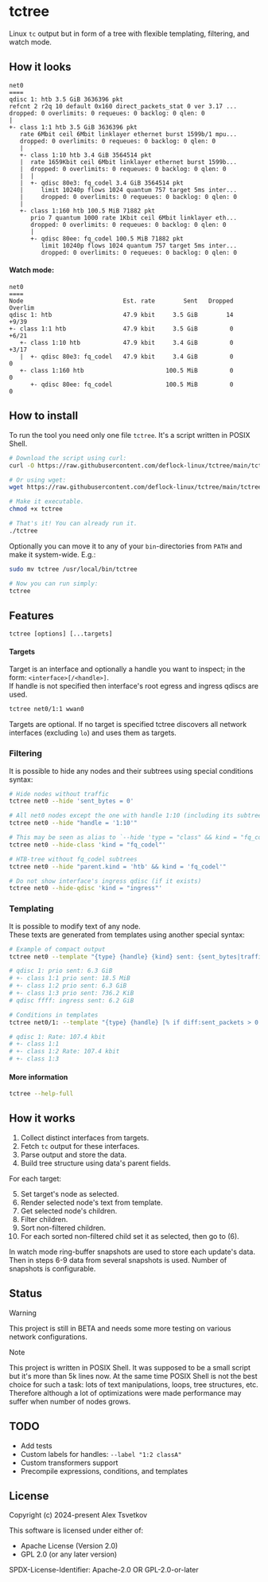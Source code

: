 # tctree

Linux `tc` output but in form of a tree with flexible templating, filtering, and watch mode.

## How it looks

```
net0
====
qdisc 1: htb 3.5 GiB 3636396 pkt
refcnt 2 r2q 10 default 0x160 direct_packets_stat 0 ver 3.17 ...
dropped: 0 overlimits: 0 requeues: 0 backlog: 0 qlen: 0
|
+- class 1:1 htb 3.5 GiB 3636396 pkt
   rate 6Mbit ceil 6Mbit linklayer ethernet burst 1599b/1 mpu...
   dropped: 0 overlimits: 0 requeues: 0 backlog: 0 qlen: 0
   |
   +- class 1:10 htb 3.4 GiB 3564514 pkt
   |  rate 1659Kbit ceil 6Mbit linklayer ethernet burst 1599b...
   |  dropped: 0 overlimits: 0 requeues: 0 backlog: 0 qlen: 0
   |  |
   |  +- qdisc 80e3: fq_codel 3.4 GiB 3564514 pkt
   |     limit 10240p flows 1024 quantum 757 target 5ms inter...
   |     dropped: 0 overlimits: 0 requeues: 0 backlog: 0 qlen: 0
   |
   +- class 1:160 htb 100.5 MiB 71882 pkt
      prio 7 quantum 1000 rate 1Kbit ceil 6Mbit linklayer eth...
      dropped: 0 overlimits: 0 requeues: 0 backlog: 0 qlen: 0
      |
      +- qdisc 80ee: fq_codel 100.5 MiB 71882 pkt
         limit 10240p flows 1024 quantum 757 target 5ms inter...
         dropped: 0 overlimits: 0 requeues: 0 backlog: 0 qlen: 0
```

#### Watch mode:

```
net0
====
Node                            Est. rate        Sent   Dropped   Overlim
qdisc 1: htb                    47.9 kbit     3.5 GiB        14     +9/39
+- class 1:1 htb                47.9 kbit     3.5 GiB         0     +6/21
   +- class 1:10 htb            47.9 kbit     3.4 GiB         0     +3/17
   |  +- qdisc 80e3: fq_codel   47.9 kbit     3.4 GiB         0         0
   +- class 1:160 htb                       100.5 MiB         0         0
      +- qdisc 80ee: fq_codel               100.5 MiB         0         0   
```

## How to install

To run the tool you need only one file `tctree`. It's a script written in POSIX Shell.

```sh
# Download the script using curl:
curl -O https://raw.githubusercontent.com/deflock-linux/tctree/main/tctree

# Or using wget:
wget https://raw.githubusercontent.com/deflock-linux/tctree/main/tctree

# Make it executable.
chmod +x tctree

# That's it! You can already run it.
./tctree
```

Optionally you can move it to any of your `bin`-directories from `PATH` and make it system-wide. E.g.:

```sh
sudo mv tctree /usr/local/bin/tctree

# Now you can run simply:
tctree
```

## Features

```
tctree [options] [...targets]
```

#### Targets

Target is an interface and optionally a handle you want to inspect; in the form: `<interface>[/<handle>]`.  
If handle is not specified then interface's root egress and ingress qdiscs are used.

```sh
tctree net0/1:1 wwan0
```

Targets are optional. If no target is specified tctree discovers all network interfaces (excluding `lo`) and uses them as targets.

### Filtering

It is possible to hide any nodes and their subtrees using special conditions syntax:

```sh
# Hide nodes without traffic
tctree net0 --hide 'sent_bytes = 0'

# All net0 nodes except the one with handle 1:10 (including its subtree)
tctree net0 --hide "handle = '1:10'"

# This may be seen as alias to `--hide 'type = "class" && kind = "fq_codel"'`
tctree net0 --hide-class 'kind = "fq_codel"'

# HTB-tree without fq_codel subtrees
tctree net0 --hide "parent.kind = 'htb' && kind = 'fq_codel'"

# Do not show interface's ingress qdisc (if it exists)
tctree net0 --hide-qdisc 'kind = "ingress"'
```

### Templating

It is possible to modify text of any node.  
These texts are generated from templates using another special syntax:

```sh
# Example of compact output
tctree net0 --template "{type} {handle} {kind} sent: {sent_bytes|traffic}"

# qdisc 1: prio sent: 6.3 GiB
# +- class 1:1 prio sent: 18.5 MiB
# +- class 1:2 prio sent: 6.3 GiB
# +- class 1:3 prio sent: 736.2 KiB
# qdisc ffff: ingress sent: 6.2 GiB

# Conditions in templates
tctree net0/1: --template "{type} {handle} [% if diff:sent_packets > 0 %]Rate: {rate:sent_bytes|traffic_rate}[% endif %]"

# qdisc 1: Rate: 107.4 kbit
# +- class 1:1
# +- class 1:2 Rate: 107.4 kbit
# +- class 1:3 
```

#### More information

```sh
tctree --help-full
```

## How it works

1. Collect distinct interfaces from targets.
2. Fetch `tc` output for these interfaces.
3. Parse output and store the data.
4. Build tree structure using data's parent fields.

For each target:

5. Set target's node as selected.
6. Render selected node's text from template.
7. Get selected node's children.
8. Filter children.
9. Sort non-filtered children.
10. For each sorted non-filtered child set it as selected, then go to (6).

In watch mode ring-buffer snapshots are used to store each update's data.  
Then in steps 6-9 data from several snapshots is used. Number of snapshots is configurable.

## Status

> [!WARNING]
> This project is still in BETA and needs some more testing on various network configurations.

> [!NOTE]
> This project is written in POSIX Shell. 
> It was supposed to be a small script but it's more than 5k lines now.
> At the same time POSIX Shell is not the best choice for such a task: lots of text manipulations, loops, tree structures, etc. 
> Therefore although a lot of optimizations were made performance may suffer when number of nodes grows.

## TODO

* Add tests
* Custom labels for handles: `--label "1:2 classA"`
* Custom transformers support
* Precompile expressions, conditions, and templates

## License

Copyright (c) 2024-present Alex Tsvetkov

This software is licensed under either of:
* Apache License (Version 2.0)
* GPL 2.0 (or any later version)

SPDX-License-Identifier: Apache-2.0 OR GPL-2.0-or-later
